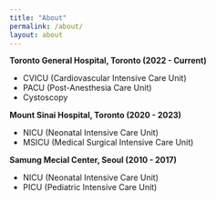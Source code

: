```yaml
---
title: "About"
permalink: /about/
layout: about
---
```


**Toronto General Hospital, Toronto (2022 - Current)**
- CVICU (Cardiovascular Intensive Care Unit)
- PACU (Post-Anesthesia Care Unit)
- Cystoscopy

**Mount Sinai Hospital, Toronto (2020 - 2023)**
- NICU (Neonatal Intensive Care Unit)
- MSICU (Medical Surgical Intensive Care Unit)

**Samung Mecial Center, Seoul (2010 - 2017)**
- NICU (Neonatal Intensive Care Unit)
- PICU (Pediatric Intensive Care Unit)